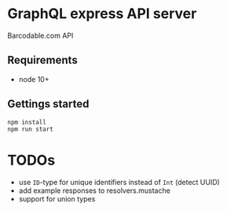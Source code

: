 # GraphQL express API server

Barcodable.com API

## Requirements

- node 10+

## Gettings started

    npm install
    npm run start

# TODOs

- use `ID`-type for unique identifiers instead of `Int` (detect UUID)
- add example responses to resolvers.mustache
- support for union types
